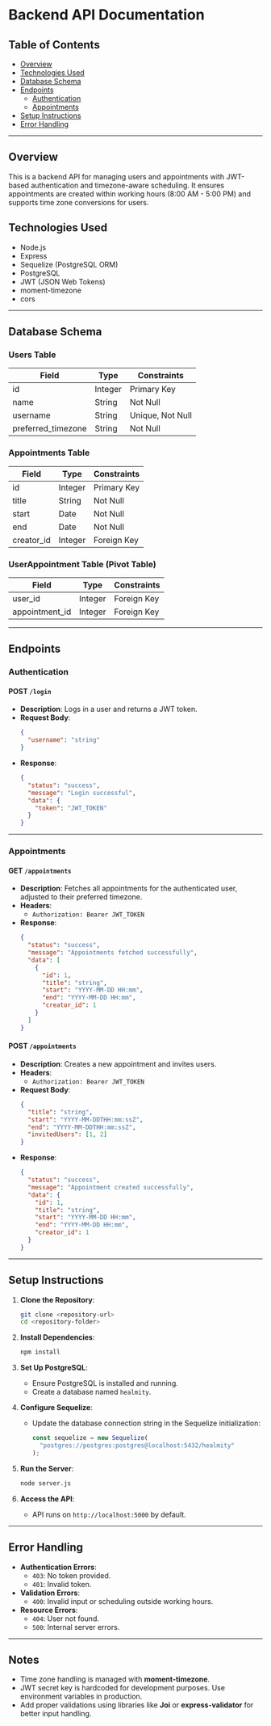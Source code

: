 # Backend API Documentation

## Table of Contents

- [Overview](#overview)
- [Technologies Used](#technologies-used)
- [Database Schema](#database-schema)
- [Endpoints](#endpoints)
  - [Authentication](#authentication)
  - [Appointments](#appointments)
- [Setup Instructions](#setup-instructions)
- [Error Handling](#error-handling)

---

## Overview

This is a backend API for managing users and appointments with JWT-based authentication and timezone-aware scheduling. It ensures appointments are created within working hours (8:00 AM - 5:00 PM) and supports time zone conversions for users.

## Technologies Used

- Node.js
- Express
- Sequelize (PostgreSQL ORM)
- PostgreSQL
- JWT (JSON Web Tokens)
- moment-timezone
- cors

---

## Database Schema

### Users Table

| Field              | Type    | Constraints      |
| ------------------ | ------- | ---------------- |
| id                 | Integer | Primary Key      |
| name               | String  | Not Null         |
| username           | String  | Unique, Not Null |
| preferred_timezone | String  | Not Null         |

### Appointments Table

| Field      | Type    | Constraints |
| ---------- | ------- | ----------- |
| id         | Integer | Primary Key |
| title      | String  | Not Null    |
| start      | Date    | Not Null    |
| end        | Date    | Not Null    |
| creator_id | Integer | Foreign Key |

### UserAppointment Table (Pivot Table)

| Field          | Type    | Constraints |
| -------------- | ------- | ----------- |
| user_id        | Integer | Foreign Key |
| appointment_id | Integer | Foreign Key |

---

## Endpoints

### Authentication

#### POST `/login`

- **Description**: Logs in a user and returns a JWT token.
- **Request Body**:
  ```json
  {
    "username": "string"
  }
  ```
- **Response**:
  ```json
  {
    "status": "success",
    "message": "Login successful",
    "data": {
      "token": "JWT_TOKEN"
    }
  }
  ```

---

### Appointments

#### GET `/appointments`

- **Description**: Fetches all appointments for the authenticated user, adjusted to their preferred timezone.
- **Headers**:
  - `Authorization: Bearer JWT_TOKEN`
- **Response**:
  ```json
  {
    "status": "success",
    "message": "Appointments fetched successfully",
    "data": [
      {
        "id": 1,
        "title": "string",
        "start": "YYYY-MM-DD HH:mm",
        "end": "YYYY-MM-DD HH:mm",
        "creator_id": 1
      }
    ]
  }
  ```

#### POST `/appointments`

- **Description**: Creates a new appointment and invites users.
- **Headers**:
  - `Authorization: Bearer JWT_TOKEN`
- **Request Body**:
  ```json
  {
    "title": "string",
    "start": "YYYY-MM-DDTHH:mm:ssZ",
    "end": "YYYY-MM-DDTHH:mm:ssZ",
    "invitedUsers": [1, 2]
  }
  ```
- **Response**:
  ```json
  {
    "status": "success",
    "message": "Appointment created successfully",
    "data": {
      "id": 1,
      "title": "string",
      "start": "YYYY-MM-DD HH:mm",
      "end": "YYYY-MM-DD HH:mm",
      "creator_id": 1
    }
  }
  ```

---

## Setup Instructions

1. **Clone the Repository**:

   ```bash
   git clone <repository-url>
   cd <repository-folder>
   ```

2. **Install Dependencies**:

   ```bash
   npm install
   ```

3. **Set Up PostgreSQL**:

   - Ensure PostgreSQL is installed and running.
   - Create a database named `healmity`.

4. **Configure Sequelize**:

   - Update the database connection string in the Sequelize initialization:
     ```js
     const sequelize = new Sequelize(
       "postgres://postgres:postgres@localhost:5432/healmity"
     );
     ```

5. **Run the Server**:

   ```bash
   node server.js
   ```

6. **Access the API**:
   - API runs on `http://localhost:5000` by default.

---

## Error Handling

- **Authentication Errors**:
  - `403`: No token provided.
  - `401`: Invalid token.
- **Validation Errors**:
  - `400`: Invalid input or scheduling outside working hours.
- **Resource Errors**:
  - `404`: User not found.
  - `500`: Internal server errors.

---

## Notes

- Time zone handling is managed with **moment-timezone**.
- JWT secret key is hardcoded for development purposes. Use environment variables in production.
- Add proper validations using libraries like **Joi** or **express-validator** for better input handling.
